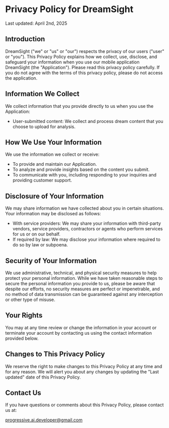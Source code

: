 # Privacy Policy for DreamSight

Last updated: April 2nd, 2025

## Introduction

DreamSight ("we" or "us" or "our") respects the privacy of our users ("user" or "you"). This Privacy Policy explains how we collect, use, disclose, and safeguard your information when you use our mobile application DreamSight (the "Application"). Please read this privacy policy carefully. If you do not agree with the terms of this privacy policy, please do not access the application.

## Information We Collect

We collect information that you provide directly to us when you use the Application:

- User-submitted content: We collect and process dream content that you choose to upload for analysis.

## How We Use Your Information

We use the information we collect or receive:

- To provide and maintain our Application.
- To analyze and provide insights based on the content you submit.
- To communicate with you, including responding to your inquiries and providing customer support.

## Disclosure of Your Information

We may share information we have collected about you in certain situations. Your information may be disclosed as follows:

- With service providers: We may share your information with third-party vendors, service providers, contractors or agents who perform services for us or on our behalf.
- If required by law: We may disclose your information where required to do so by law or subpoena.

## Security of Your Information

We use administrative, technical, and physical security measures to help protect your personal information. While we have taken reasonable steps to secure the personal information you provide to us, please be aware that despite our efforts, no security measures are perfect or impenetrable, and no method of data transmission can be guaranteed against any interception or other type of misuse.

## Your Rights

You may at any time review or change the information in your account or terminate your account by contacting us using the contact information provided below.

## Changes to This Privacy Policy

We reserve the right to make changes to this Privacy Policy at any time and for any reason. We will alert you about any changes by updating the "Last updated" date of this Privacy Policy.

## Contact Us

If you have questions or comments about this Privacy Policy, please contact us at:

progressive.ai.developer@gmail.com
